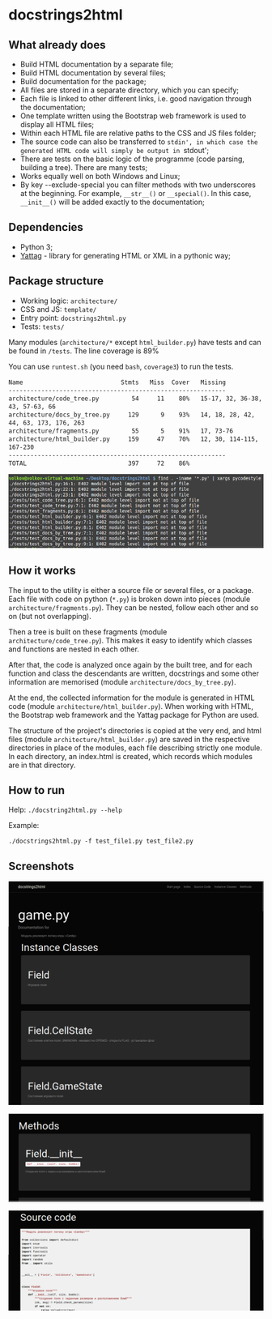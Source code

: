 # docstrings2html
## What already does

- Build HTML documentation by a separate file;
- Build HTML documentation by several files;
- Build documentation for the package;
- All files are stored in a separate directory, which you can specify;
- Each file is linked to other different links, i.e. good navigation through the documentation;
- One template written using the Bootstrap web framework is used to display all HTML files;
- Within each HTML file are relative paths to the CSS and JS files folder;
- The source code can also be transferred to `stdin', in which case the generated HTML code will simply be output in `stdout';
- There are tests on the basic logic of the programme (code parsing, building a tree). There are many tests;
- Works equally well on both Windows and Linux;
- By key --exclude-special you can filter methods with two underscores at the beginning. For example, `__str__()` or `__special()`. In this case, `__init__()` will be added exactly to the documentation;

## Dependencies
- Python 3;
- [Yattag](http://www.yattag.org/) - library for generating HTML or XML in a pythonic way;

## Package structure

- Working logic: `architecture/`
- CSS and JS: `template/`
- Entry point: `docstrings2html.py`
- Tests: `tests/`

Many modules (`architecture/*` except `html_builder.py`) have tests and can be found in `/tests`. The line coverage is 89%

You can use `runtest.sh` (you need `bash`, `coverage3`) to run the tests. 

```
Name                           Stmts   Miss  Cover   Missing
------------------------------------------------------------
architecture/code_tree.py         54     11    80%   15-17, 32, 36-38, 43, 57-63, 66
architecture/docs_by_tree.py     129      9    93%   14, 18, 28, 42, 44, 63, 173, 176, 263
architecture/fragments.py         55      5    91%   17, 73-76
architecture/html_builder.py     159     47    70%   12, 30, 114-115, 167-230
------------------------------------------------------------
TOTAL                            397     72    86%
```

![screen1](screenshots/pep8.png)

## How it works
The input to the utility is either a source file or several files, or a package.
Each file with code on python (`*.py`) is broken down into pieces (module `architecture/fragments.py`). They can be nested, follow each other and so on (but not overlapping).

Then a tree is built on these fragments (module `architecture/code_tree.py`). This makes it easy to identify which classes and functions are nested in each other.

After that, the code is analyzed once again by the built tree, and for each function and class the descendants are written, docstrings and some other information are memorised (module `architecture/docs_by_tree.py`).

At the end, the collected information for the module is generated in HTML code (module `architecture/html_builder.py`). When working with HTML, the Bootstrap web framework and the Yattag package for Python are used.

The structure of the project's directories is copied at the very end, and html files (module `architecture/html_builder.py`) are saved in the respective directories in place of the modules, each file describing strictly one module. In each directory, an index.html is created, which records which modules are in that directory.

## How to run

Help: `./docstring2html.py --help`

Example:

```
./docstrings2html.py -f test_file1.py test_file2.py
```

## Screenshots

![screen1](screenshots/classes.png)

![screen2](screenshots/methods.png)

![screen3](screenshots/code.png)


